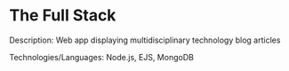 # The Full Stack

Description: Web app displaying multidisciplinary technology blog articles <br />

Technologies/Languages: Node.js, EJS, MongoDB <br />
